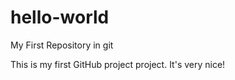 # hello-world
My First Repository in git


This is my first GitHub project project.
It's very nice!
